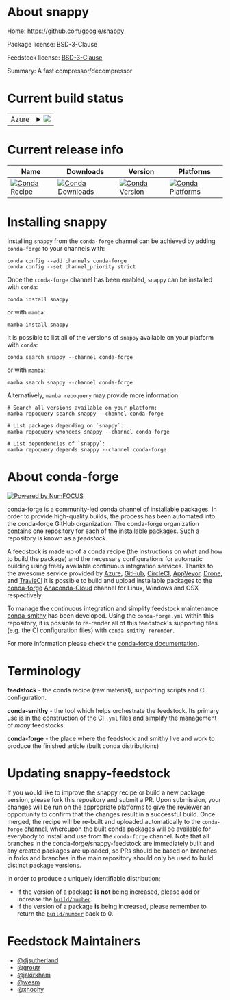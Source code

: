 About snappy
============

Home: https://github.com/google/snappy

Package license: BSD-3-Clause

Feedstock license: [BSD-3-Clause](https://github.com/conda-forge/snappy-feedstock/blob/main/LICENSE.txt)

Summary: A fast compressor/decompressor

Current build status
====================


<table>
    
  <tr>
    <td>Azure</td>
    <td>
      <details>
        <summary>
          <a href="https://dev.azure.com/conda-forge/feedstock-builds/_build/latest?definitionId=1930&branchName=main">
            <img src="https://dev.azure.com/conda-forge/feedstock-builds/_apis/build/status/snappy-feedstock?branchName=main">
          </a>
        </summary>
        <table>
          <thead><tr><th>Variant</th><th>Status</th></tr></thead>
          <tbody><tr>
              <td>linux_64</td>
              <td>
                <a href="https://dev.azure.com/conda-forge/feedstock-builds/_build/latest?definitionId=1930&branchName=main">
                  <img src="https://dev.azure.com/conda-forge/feedstock-builds/_apis/build/status/snappy-feedstock?branchName=main&jobName=linux&configuration=linux%20linux_64_" alt="variant">
                </a>
              </td>
            </tr><tr>
              <td>linux_aarch64</td>
              <td>
                <a href="https://dev.azure.com/conda-forge/feedstock-builds/_build/latest?definitionId=1930&branchName=main">
                  <img src="https://dev.azure.com/conda-forge/feedstock-builds/_apis/build/status/snappy-feedstock?branchName=main&jobName=linux&configuration=linux%20linux_aarch64_" alt="variant">
                </a>
              </td>
            </tr><tr>
              <td>linux_ppc64le</td>
              <td>
                <a href="https://dev.azure.com/conda-forge/feedstock-builds/_build/latest?definitionId=1930&branchName=main">
                  <img src="https://dev.azure.com/conda-forge/feedstock-builds/_apis/build/status/snappy-feedstock?branchName=main&jobName=linux&configuration=linux%20linux_ppc64le_" alt="variant">
                </a>
              </td>
            </tr><tr>
              <td>osx_64</td>
              <td>
                <a href="https://dev.azure.com/conda-forge/feedstock-builds/_build/latest?definitionId=1930&branchName=main">
                  <img src="https://dev.azure.com/conda-forge/feedstock-builds/_apis/build/status/snappy-feedstock?branchName=main&jobName=osx&configuration=osx%20osx_64_" alt="variant">
                </a>
              </td>
            </tr><tr>
              <td>osx_arm64</td>
              <td>
                <a href="https://dev.azure.com/conda-forge/feedstock-builds/_build/latest?definitionId=1930&branchName=main">
                  <img src="https://dev.azure.com/conda-forge/feedstock-builds/_apis/build/status/snappy-feedstock?branchName=main&jobName=osx&configuration=osx%20osx_arm64_" alt="variant">
                </a>
              </td>
            </tr><tr>
              <td>win_64</td>
              <td>
                <a href="https://dev.azure.com/conda-forge/feedstock-builds/_build/latest?definitionId=1930&branchName=main">
                  <img src="https://dev.azure.com/conda-forge/feedstock-builds/_apis/build/status/snappy-feedstock?branchName=main&jobName=win&configuration=win%20win_64_" alt="variant">
                </a>
              </td>
            </tr>
          </tbody>
        </table>
      </details>
    </td>
  </tr>
</table>

Current release info
====================

| Name | Downloads | Version | Platforms |
| --- | --- | --- | --- |
| [![Conda Recipe](https://img.shields.io/badge/recipe-snappy-green.svg)](https://anaconda.org/conda-forge/snappy) | [![Conda Downloads](https://img.shields.io/conda/dn/conda-forge/snappy.svg)](https://anaconda.org/conda-forge/snappy) | [![Conda Version](https://img.shields.io/conda/vn/conda-forge/snappy.svg)](https://anaconda.org/conda-forge/snappy) | [![Conda Platforms](https://img.shields.io/conda/pn/conda-forge/snappy.svg)](https://anaconda.org/conda-forge/snappy) |

Installing snappy
=================

Installing `snappy` from the `conda-forge` channel can be achieved by adding `conda-forge` to your channels with:

```
conda config --add channels conda-forge
conda config --set channel_priority strict
```

Once the `conda-forge` channel has been enabled, `snappy` can be installed with `conda`:

```
conda install snappy
```

or with `mamba`:

```
mamba install snappy
```

It is possible to list all of the versions of `snappy` available on your platform with `conda`:

```
conda search snappy --channel conda-forge
```

or with `mamba`:

```
mamba search snappy --channel conda-forge
```

Alternatively, `mamba repoquery` may provide more information:

```
# Search all versions available on your platform:
mamba repoquery search snappy --channel conda-forge

# List packages depending on `snappy`:
mamba repoquery whoneeds snappy --channel conda-forge

# List dependencies of `snappy`:
mamba repoquery depends snappy --channel conda-forge
```


About conda-forge
=================

[![Powered by
NumFOCUS](https://img.shields.io/badge/powered%20by-NumFOCUS-orange.svg?style=flat&colorA=E1523D&colorB=007D8A)](https://numfocus.org)

conda-forge is a community-led conda channel of installable packages.
In order to provide high-quality builds, the process has been automated into the
conda-forge GitHub organization. The conda-forge organization contains one repository
for each of the installable packages. Such a repository is known as a *feedstock*.

A feedstock is made up of a conda recipe (the instructions on what and how to build
the package) and the necessary configurations for automatic building using freely
available continuous integration services. Thanks to the awesome service provided by
[Azure](https://azure.microsoft.com/en-us/services/devops/), [GitHub](https://github.com/),
[CircleCI](https://circleci.com/), [AppVeyor](https://www.appveyor.com/),
[Drone](https://cloud.drone.io/welcome), and [TravisCI](https://travis-ci.com/)
it is possible to build and upload installable packages to the
[conda-forge](https://anaconda.org/conda-forge) [Anaconda-Cloud](https://anaconda.org/)
channel for Linux, Windows and OSX respectively.

To manage the continuous integration and simplify feedstock maintenance
[conda-smithy](https://github.com/conda-forge/conda-smithy) has been developed.
Using the ``conda-forge.yml`` within this repository, it is possible to re-render all of
this feedstock's supporting files (e.g. the CI configuration files) with ``conda smithy rerender``.

For more information please check the [conda-forge documentation](https://conda-forge.org/docs/).

Terminology
===========

**feedstock** - the conda recipe (raw material), supporting scripts and CI configuration.

**conda-smithy** - the tool which helps orchestrate the feedstock.
                   Its primary use is in the construction of the CI ``.yml`` files
                   and simplify the management of *many* feedstocks.

**conda-forge** - the place where the feedstock and smithy live and work to
                  produce the finished article (built conda distributions)


Updating snappy-feedstock
=========================

If you would like to improve the snappy recipe or build a new
package version, please fork this repository and submit a PR. Upon submission,
your changes will be run on the appropriate platforms to give the reviewer an
opportunity to confirm that the changes result in a successful build. Once
merged, the recipe will be re-built and uploaded automatically to the
`conda-forge` channel, whereupon the built conda packages will be available for
everybody to install and use from the `conda-forge` channel.
Note that all branches in the conda-forge/snappy-feedstock are
immediately built and any created packages are uploaded, so PRs should be based
on branches in forks and branches in the main repository should only be used to
build distinct package versions.

In order to produce a uniquely identifiable distribution:
 * If the version of a package **is not** being increased, please add or increase
   the [``build/number``](https://docs.conda.io/projects/conda-build/en/latest/resources/define-metadata.html#build-number-and-string).
 * If the version of a package **is** being increased, please remember to return
   the [``build/number``](https://docs.conda.io/projects/conda-build/en/latest/resources/define-metadata.html#build-number-and-string)
   back to 0.

Feedstock Maintainers
=====================

* [@djsutherland](https://github.com/djsutherland/)
* [@groutr](https://github.com/groutr/)
* [@jakirkham](https://github.com/jakirkham/)
* [@wesm](https://github.com/wesm/)
* [@xhochy](https://github.com/xhochy/)

